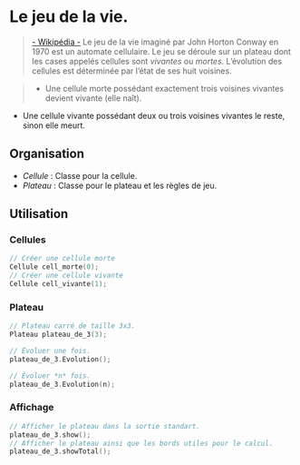 # Le jeu de la vie.

> [ - Wikipédia -](http://fr.wikipedia.org/wiki/Jeu_de_la_vie) 
Le jeu de la vie imaginé par John Horton Conway en 1970 est un automate cellulaire. Le jeu se déroule sur un plateau dont les cases appelés cellules sont *vivantes* ou *mortes*. L’évolution des cellules est déterminée par l’état de ses huit voisines.

> * Une cellule morte possédant exactement trois voisines vivantes devient vivante (elle naît).
* Une cellule vivante possédant deux ou trois voisines vivantes le reste, sinon elle meurt.

## Organisation

* *Cellule* : Classe pour la cellule.
* *Plateau* : Classe pour le plateau et les règles de jeu.

## Utilisation

### Cellules
```c++
// Créer une cellule morte
Cellule cell_morte(0);
// Créer une cellule vivante
Cellule cell_vivante(1);
```

### Plateau
```c++
// Plateau carré de taille 3x3.
Plateau plateau_de_3(3);

// Évoluer une fois.
plateau_de_3.Evolution();

// Évoluer *n* fois.
plateau_de_3.Evolution(n);
```
### Affichage
```c++
// Afficher le plateau dans la sortie standart.
plateau_de_3.show();
// Afficher le plateau ainsi que les bords utiles pour le calcul. 
plateau_de_3.showTotal();
```

